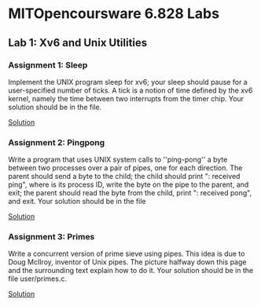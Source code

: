 # MITOpencoursware 6.828 Labs

## Lab 1: Xv6 and Unix Utilities

### Assignment 1: Sleep

Implement the UNIX program sleep for xv6; your sleep should pause for a user-specified number of ticks. A tick is a notion of time defined by the xv6 kernel, namely the time between two interrupts from the timer chip. Your solution should be in the file.

 [Solution](https://github.com/swisstackle/xv6-labs-2022/commit/10fc9f4af001937758101a8e3401d2b8d77b100b)

 ### Assignment 2: Pingpong

Write a program that uses UNIX system calls to ''ping-pong'' a byte between two processes over a pair of pipes, one for each direction. The parent should send a byte to the child; the child should print "<pid>: received ping", where <pid> is its process ID, write the byte on the pipe to the parent, and exit; the parent should read the byte from the child, print "<pid>: received pong", and exit. Your solution should be in the file

 [Solution](https://github.com/swisstackle/xv6-labs-2022/commit/c6bd4c94729772b315350a3da9635efe0d939e43)
 
 ### Assignment 3: Primes
 
 Write a concurrent version of prime sieve using pipes. This idea is due to Doug McIlroy, inventor of Unix pipes. The picture halfway down this page and the surrounding text explain how to do it. Your solution should be in the file user/primes.c. 
 
[Solution](https://github.com/swisstackle/xv6-labs-2022/commit/c6bd4c94729772b315350a3da9635efe0d939e43)
